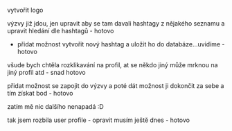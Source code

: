 
vytvořit logo

výzvy již jdou, jen upravit aby se tam davali hashtagy z nějakého seznamu a upravit hledání dle hashtagů - hotovo

+ přidat možnost vytvořit nový hashtag a uložit ho do databáze...uvidíme - hotovo

všude bych chtěla rozklikavání na profil, at se někdo jiný může mrknou na jiný profil atd - snad hotovo

přidat možnost se zapojit do výzvy a poté dát možnost ji dokončit za sebe a tím získat bod - hotovo

zatím mě nic dalšího nenapadá :D


tak jsem rozbila user profile - opravit musím ještě dnes - hotovo
